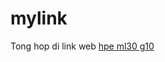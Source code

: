 # mylink
Tong hop di link web
<a rel="dofollow" href="https://maychuso1.com/proliant-ml30-gen10.html">hpe ml30 g10</a>
